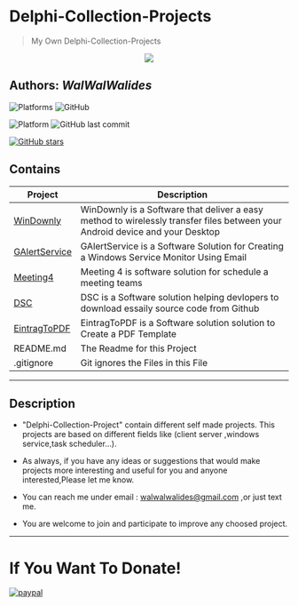 # Delphi-Collection-Projects
> My Own Delphi-Collection-Projects

<p align="center">
  <img src=Delphi-Collection.jpg />
</p> 

**Authors:**  *WalWalWalides*
------
![Platforms](https://img.shields.io/badge/Supported%20platforms-Win32%20and%20Win64-red.svg)
![GitHub](https://img.shields.io/github/license/walwalwalides/Delphi-Collection-Projects)


![Platform](https://img.shields.io/badge/delphi->%3D_2010-glue)
![GitHub last commit](https://img.shields.io/github/last-commit/walwalwalides/Delphi-Collection-Projects)

[![GitHub stars](https://img.shields.io/github/stars/walwalwalides/Delphi-Collection-Projects)](https://github.com/walwalwalides/Delphi-Collection-Projects/stargazers)

## Contains

| Project | Description | 
| --- | --- |
|[WinDownly](https://github.com/walwalwalides/WinDownly)| WinDownly is a Software that deliver a easy method to wirelessly transfer files between your Android device and your Desktop |
|[GAlertService](https://github.com/walwalwalides/GAlertService)| GAlertService is a Software Solution for Creating a Windows Service Monitor Using Email |
|[Meeting4](https://github.com/walwalwalides/Meeting4)| Meeting 4 is software solution for schedule a meeting teams |
|[DSC](https://github.com/walwalwalides/DSC)| DSC is a Software solution helping devlopers to download essaily source code from Github |
|[EintragToPDF](https://github.com/walwalwalides/EintragToPDF)| EintragToPDF is a Software solution solution to Create a PDF Template |
| README.md | The Readme for this Project |
| .gitignore | Git ignores the Files in this File |


------
## Description
- "Delphi-Collection-Project" contain different self made projects.
This projects are based on different fields like (client server ,windows service,task scheduler...).

- As always, if you have any ideas or suggestions that would make projects more interesting and useful for you and anyone interested,Please let me know. 

- You can reach me under email : walwalwalides@gmail.com ,or just text me.

- You are welcome to join and participate to improve any choosed project.


------
# If You Want To Donate!

[![paypal](https://www.paypalobjects.com/en_US/i/btn/btn_donateCC_LG.gif)](https://www.paypal.com/cgi-bin/webscr?cmd=_s-xclick&hosted_button_id=Y79F36A9BGLHS&source=url)

